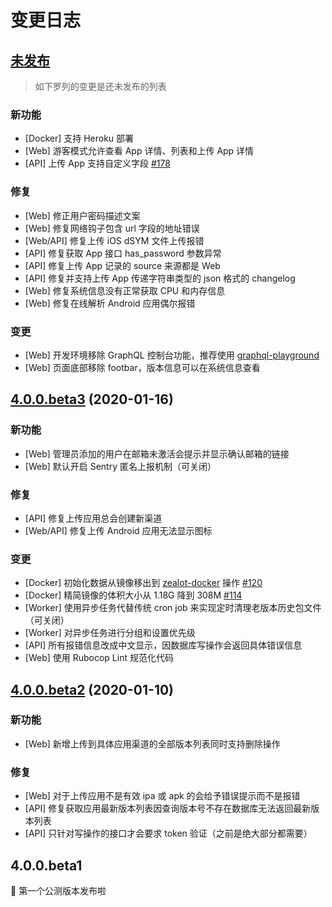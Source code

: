 # 变更日志

## [未发布]

> 如下罗列的变更是还未发布的列表

### 新功能

- [Docker] 支持 Heroku 部署
- [Web] 游客模式允许查看 App 详情、列表和上传 App 详情
- [API] 上传 App 支持自定义字段 [#178](https://github.com/getzealot/zealot/issues/178)

### 修复

- [Web] 修正用户密码描述文案
- [Web] 修复网络钩子包含 url 字段的地址错误
- [Web/API] 修复上传 iOS dSYM 文件上传报错
- [API] 修复获取 App 接口 has_password 参数异常
- [API] 修复上传 App 记录的 source 来源都是 Web
- [API] 修复并支持上传 App 传递字符串类型的 json 格式的 changelog
- [Web] 修复系统信息没有正常获取 CPU 和内存信息
- [Web] 修复在线解析 Android 应用偶尔报错

### 变更

- [Web] 开发环境移除 GraphQL 控制台功能，推荐使用 [graphql-playground](https://github.com/prisma-labs/graphql-playground)
- [Web] 页面底部移除 footbar，版本信息可以在系统信息查看

## [4.0.0.beta3] (2020-01-16)

### 新功能

- [Web] 管理员添加的用户在邮箱未激活会提示并显示确认邮箱的链接
- [Web] 默认开启 Sentry 匿名上报机制（可关闭）

### 修复

- [API] 修复上传应用总会创建新渠道
- [Web/API] 修复上传 Android 应用无法显示图标

### 变更

- [Docker] 初始化数据从镜像移出到 [zealot-docker](https://github.com/getzealot/zealot-docker) 操作 [#120](https://github.com/getzealot/zealot/pull/120)
- [Docker] 精简镜像的体积大小从 1.18G 降到 308M [#114](https://github.com/getzealot/zealot/issues/114)
- [Worker] 使用异步任务代替传统 cron job 来实现定时清理老版本历史包文件（可关闭）
- [Worker] 对异步任务进行分组和设置优先级
- [API] 所有报错信息改成中文显示，因数据库写操作会返回具体错误信息
- [Web] 使用 Rubocop Lint 规范化代码

## [4.0.0.beta2] (2020-01-10)

### 新功能

- [Web] 新增上传到具体应用渠道的全部版本列表同时支持删除操作

### 修复

- [Web] 对于上传应用不是有效 ipa 或 apk 的会给予错误提示而不是报错
- [API] 修复获取应用最新版本列表因查询版本号不存在数据库无法返回最新版本列表
- [API] 只针对写操作的接口才会要求 token 验证（之前是绝大部分都需要）

## 4.0.0.beta1

🌈 第一个公测版本发布啦

[未发布]: https://github.com/getzealot/zealot/compare/4.0.0.beta3...HEAD
[4.0.0.beta3]: https://github.com/getzealot/zealot/compare/4.0.0.beta2...4.0.0.beta3
[4.0.0.beta2]: https://github.com/getzealot/zealot/compare/4.0.0.beta1...4.0.0.beta2

